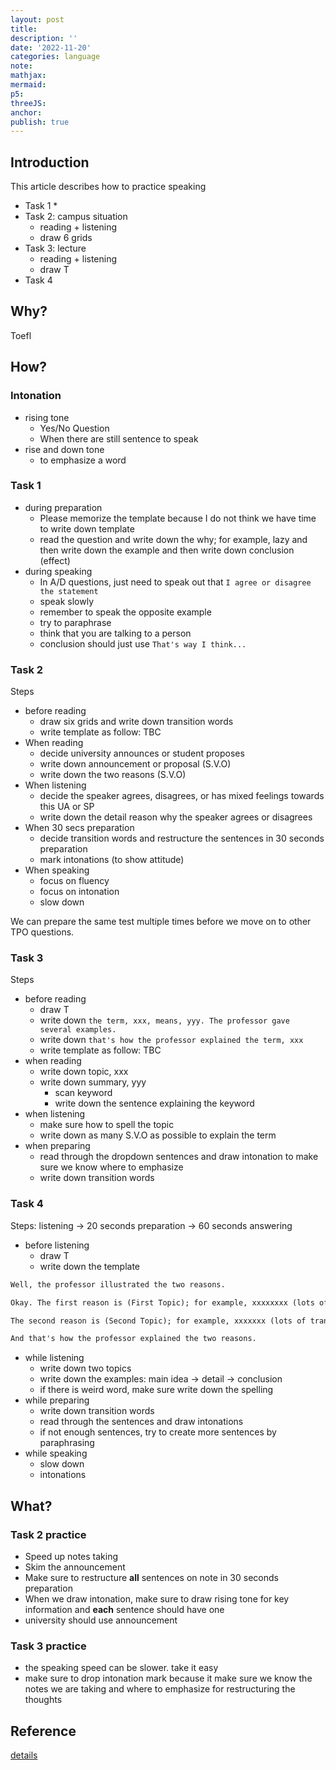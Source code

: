 ```yaml
---
layout: post
title:
description: ''
date: '2022-11-20'
categories: language
note:
mathjax:
mermaid:
p5:
threeJS:
anchor:
publish: true
---
```


## Introduction

This article describes how to practice speaking

* Task 1
  * 
* Task 2: campus situation
  * reading + listening
  * draw 6 grids
* Task 3: lecture
  * reading + listening
  * draw T
* Task 4

## Why?

Toefl

## How?

### Intonation

* rising tone
  * Yes/No Question
  * When there are still sentence to speak
* rise and down tone
  * to emphasize a word

### Task 1

* during preparation
  * Please memorize the template because I do not think we have time to write down template
  * read the question and write down the why; for example, lazy and then write down the example and then write down conclusion (effect)
* during speaking
  * In A/D questions, just need to speak out that `I agree or disagree the statement`
  * speak slowly
  * remember to speak the opposite example
  * try to paraphrase
  * think that you are talking to a person
  * conclusion should just use `That's way I think...`

### Task 2

Steps

* before reading
  * draw six grids and write down transition words
  * write template as follow: TBC
* When reading
  * decide university announces or student proposes
  * write down announcement or proposal (S.V.O)
  * write down the two reasons (S.V.O)
* When listening
  * decide the speaker agrees, disagrees, or has mixed feelings towards this UA or SP
  * write down the detail reason why the speaker agrees or disagrees
* When 30 secs preparation
  * decide transition words and restructure the sentences in 30 seconds preparation
  * mark intonations (to show attitude)
* When speaking
  * focus on fluency
  * focus on intonation
  * slow down

We can prepare the same test multiple times before we move on to other TPO questions.

### Task 3

Steps

* before reading
  * draw T
  * write down `the term, xxx, means, yyy. The professor gave several examples.`
  * write down `that's how the professor explained the term, xxx`
  * write template as follow: TBC
* when reading
  * write down topic, xxx
  * write down summary, yyy
    * scan keyword
    * write down the sentence explaining the keyword
* when listening
  * make sure how to spell the topic
  * write down as many S.V.O as possible to explain the term
* when preparing
  * read through the dropdown sentences and draw intonation to make sure we know where to emphasize
  * write down transition words

### Task 4

Steps: listening -> 20 seconds preparation -> 60 seconds answering

* before listening
  * draw T
  * write down the template

```HTML
Well, the professor illustrated the two reasons.

Okay. The first reason is (First Topic); for example, xxxxxxxx (lots of transition words, S.V.O). So, yyyyy (first conclusion)

The second reason is (Second Topic); for example, xxxxxxx (lots of transition words, S.V.O). So, yyyyyy (second conclusion)

And that's how the professor explained the two reasons.
```

* while listening
  * write down two topics
  * write down the examples: main idea -> detail -> conclusion
  * if there is weird word, make sure write down the spelling
* while preparing
  * write down transition words
  * read through the sentences and draw intonations
  * if not enough sentences, try to create more sentences by paraphrasing
* while speaking
  * slow down
  * intonations

## What?

### Task 2 practice

* Speed up notes taking
* Skim the announcement
* Make sure to restructure **all** sentences on note in 30 seconds preparation
* When we draw intonation, make sure to draw rising tone for key information and **each** sentence should have one
* university should use announcement

### Task 3 practice

* the speaking speed can be slower. take it easy
* make sure to drop intonation mark because it make sure we know the notes we are taking and where to emphasize for restructuring the thoughts

## Reference

[details](https://toeflv3.kmf.com/speak/tpotheme/10)
